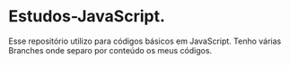 # Estudos-JavaScript.
Esse repositório utilizo para códigos básicos em JavaScript.
Tenho várias Branches onde separo por conteúdo os meus códigos.

